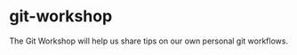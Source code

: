 git-workshop
============

The Git Workshop will help us share tips on our own personal git workflows.
